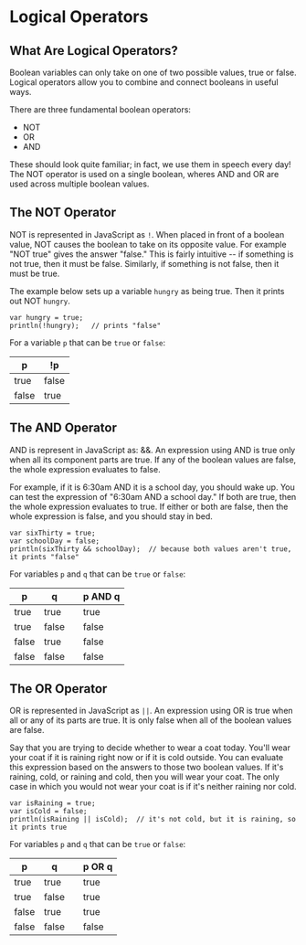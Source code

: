 # Logical Operators

## What Are Logical Operators?

Boolean variables can only take on one of two possible values, true or false. Logical operators allow you to combine and connect booleans in useful ways.

There are three fundamental boolean operators:

- NOT
- OR
- AND

These should look quite familiar; in fact, we use them in speech every day! The NOT operator is used on a single boolean, wheres AND and OR are used across multiple boolean values.

## The NOT Operator

NOT is represented in JavaScript as `!`. When placed in front of a boolean value, NOT causes the boolean to take on its opposite value. For example "NOT true" gives the answer "false." This is fairly intuitive -- if something is not true, then it must be false. Similarly, if something is not false, then it must be true.

The example below sets up a variable `hungry` as being true. Then it prints out NOT `hungry`.

```
var hungry = true;
println(!hungry);   // prints "false"
```

For a variable `p` that can be `true` or `false`:

| p     | !p    |
|-------|-------|
| true  | false |
| false | true  |


## The AND Operator

AND is represent in JavaScript as: &&. An expression using AND is true only when all its component parts are true. If any of the boolean values are false, the whole expression evaluates to false.

For example, if it is 6:30am AND it is a school day, you should wake up. You can test the expression of "6:30am AND a school day." If both are true, then the whole expression evaluates to true. If either or both are false, then the whole expression is false, and you should stay in bed.

```
var sixThirty = true;
var schoolDay = false;
println(sixThirty && schoolDay);  // because both values aren't true, it prints "false"
```

For variables `p` and `q` that can be `true` or `false`:

| p     | q     |   | p AND q |
|-------|-------|---|--------|
| true  | true  |   | true   |
| true  | false |   | false  |
| false | true  |   | false  |
| false | false |   | false  |


## The OR Operator

OR is represented in JavaScript as `||`. An expression using OR is true when all or any of its parts are true. It is only false when all of the boolean values are false.

Say that you are trying to decide whether to wear a coat today. You'll wear your coat if it is raining right now or if it is cold outside. You can evaluate this expression based on the answers to those two boolean values. If it's raining, cold, or raining and cold, then you will wear your coat. The only case in which you would not wear your coat is if it's neither raining nor cold.

```
var isRaining = true;
var isCold = false;
println(isRaining || isCold);  // it's not cold, but it is raining, so it prints true
```

For variables `p` and `q` that can be `true` or `false`:

| p     | q     |   | p OR q |
|-------|-------|---|--------|
| true  | true  |   | true   |
| true  | false |   | true   |
| false | true  |   | true   |
| false | false |   | false  |
